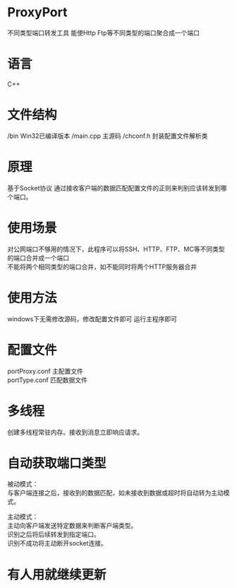 # ProxyPort
不同类型端口转发工具 能使Http Ftp等不同类型的端口聚合成一个端口  

# 语言
C++  

# 文件结构
/bin Win32已编译版本
/main.cpp  主源码
/chconf.h  封装配置文件解析类

# 原理
基于Socket协议
通过接收客户端的数据匹配配置文件的正则来判别应该转发到哪个端口。  

# 使用场景
对公网端口不够用的情况下，此程序可以将SSH、HTTP、FTP、MC等不同类型的端口合并成一个端口  
不能将两个相同类型的端口合并，如不能同时将两个HTTP服务器合并  

# 使用方法
windows下无需修改源码，修改配置文件即可
运行主程序即可  

# 配置文件
portProxy.conf 主配置文件  
portType.conf 匹配数据文件  

# 多线程
创建多线程常驻内存。接收到消息立即响应请求。  

# 自动获取端口类型
被动模式：  
与客户端连接之后，接收到的数据匹配，如未接收到数据或超时将自动转为主动模式。  
  
主动模式：  
主动向客户端发送特定数据来判断客户端类型。  
识别之后将后续转发到指定端口。  
识别不成功将主动断开socket连接。  

# 有人用就继续更新
